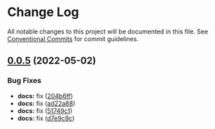 # Change Log

All notable changes to this project will be documented in this file.
See [Conventional Commits](https://conventionalcommits.org) for commit guidelines.

## [0.0.5](https://github.com/DavidCagua/designSystem/compare/v0.0.4...v0.0.5) (2022-05-02)


### Bug Fixes

* **docs:** fix ([204b6ff](https://github.com/DavidCagua/designSystem/commit/204b6ff7d1d4b1b578371485c7a08f3ccd1663c8))
* **docs:** fix ([ad22a88](https://github.com/DavidCagua/designSystem/commit/ad22a88fccde49419fa5ac06fb09be0403b3e8ba))
* **docs:** fix ([51749c1](https://github.com/DavidCagua/designSystem/commit/51749c1d111d0b4c5b722ed496b5d4d0cc808498))
* **docs:** fix ([d7e9c9c](https://github.com/DavidCagua/designSystem/commit/d7e9c9c5b47199e1ecabd991906ca3579d614355))
